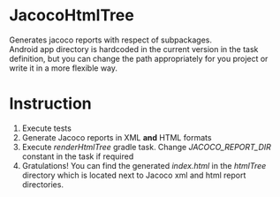 # JacocoHtmlTree
Generates jacoco reports with respect of subpackages.  
Android app directory is hardcoded in the current version in the task definition, but you can change the path appropriately for you project or write it in a more flexible way.
# Instruction
1. Execute tests  
2. Generate Jacoco reports in XML **and** HTML formats 
3. Execute _renderHtmlTree_ gradle task. Change _JACOCO_REPORT_DIR_ constant in the task if required  
4. Gratulations! You can find the generated _index.html_ in the _htmlTree_ directory which is located next to Jacoco xml and html report directories.
